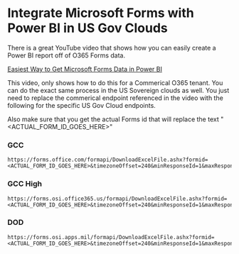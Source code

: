 # Integrate Microsoft Forms with Power BI in US Gov Clouds

There is a great YouTube video that shows how you can easily create a Power BI report off of O365 Forms data.

[Easiest Way to Get Microsoft Forms Data in Power BI](https://www.youtube.com/watch?v=HupBVO1P8_M)

This video, only shows how to do this for a Commerical O365 tenant.  You can do the exact same process in the US Sovereign clouds as well.  You just need to replace the commerical endpoint referenced in the video with the following for the specific US Gov Cloud endpoints.

Also make sure that you get the actual Forms id that will replace the text "<ACTUAL_FORM_ID_GOES_HERE>"

### GCC
```
https://forms.office.com/formapi/DownloadExcelFile.ashx?formid=<ACTUAL_FORM_ID_GOES_HERE>&timezoneOffset=240&minResponseId=1&maxResponseId=1000
```
### GCC High
```
https://forms.osi.office365.us/formapi/DownloadExcelFile.ashx?formid=<ACTUAL_FORM_ID_GOES_HERE>&timezoneOffset=240&minResponseId=1&maxResponseId=1000
```
### DOD
```
https://forms.osi.apps.mil/formapi/DownloadExcelFile.ashx?formid=<ACTUAL_FORM_ID_GOES_HERE>&timezoneOffset=240&minResponseId=1&maxResponseId=1000
```
